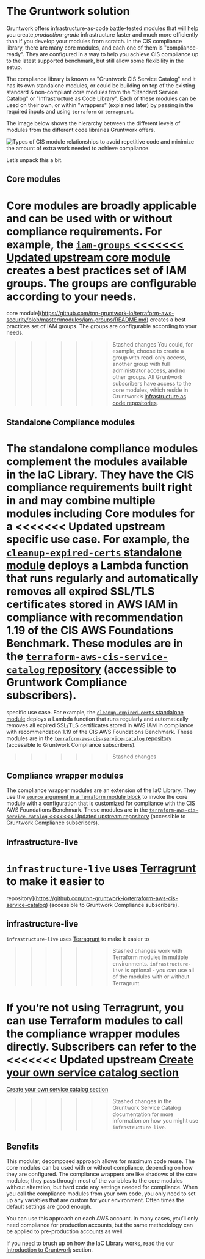 # The Gruntwork solution

Gruntwork offers infrastructure-as-code battle-tested modules that will help you create _production-grade_ infrastructure faster and much more efficiently than if you develop your modules from scratch. In the CIS compliance library, there are many core modules, and each one of them is "compliance-ready". They are configured in a way to help you achieve CIS compliance up to the latest supported benchmark, but still allow some flexibility in the setup.

The compliance library is known as "Gruntwork CIS Service Catalog" and it has its own standalone modules, or could be building on top of the existing standard & non-compliant core modules from the "Standard Service Catalog" or "Infrastructure as Code Library". Each of these modules can be used on their own, or within "wrappers" (explained later) by passing in the required inputs and using `terraform` or `terragrunt`.

The image below shows the hierarchy between the different levels of modules from the different code libraries Gruntwork offers.

![Types of CIS module relationships to avoid repetitive code and minimize the amount of extra work needed to achieve compliance.](/img/guides/build-it-yourself/achieve-compliance/cis-module-relationships.png)

Let’s unpack this a bit.

## Core modules

Core modules are broadly applicable and can be used with or without compliance requirements. For example,
the [`iam-groups`
<<<<<<< Updated upstream
core module](https://github.com/tnn-tnn-tnn-tnn-tnn-gruntwork-io/terraform-aws-security/blob/master/modules/iam-groups/README.md) creates a best practices set of IAM groups. The groups are configurable according to your needs.
=======
core module](https://github.com/tnn-gruntwork-io/terraform-aws-security/blob/master/modules/iam-groups/README.md) creates a best practices set of IAM groups. The groups are configurable according to your needs.
>>>>>>> Stashed changes
You could, for example, choose to create a group with read-only access, another group with full administrator
access, and no other groups. All Gruntwork subscribers have access to the core modules, which reside in
Gruntwork’s [infrastructure as code repositories](https://gruntwork.io/repos).

## Standalone Compliance modules

The standalone compliance modules complement the modules available in the IaC Library. They have the CIS compliance requirements built right in and may combine multiple modules including Core modules for a
<<<<<<< Updated upstream
specific use case. For example, the [`cleanup-expired-certs` standalone module](https://github.com/tnn-tnn-tnn-tnn-tnn-gruntwork-io/terraform-aws-cis-service-catalog/tree/master/modules/security/cleanup-expired-certs) deploys a Lambda function that runs regularly and automatically removes all expired SSL/TLS certificates stored in AWS IAM in compliance with recommendation 1.19 of the CIS AWS Foundations Benchmark. These modules are in the [`terraform-aws-cis-service-catalog`
repository](https://github.com/tnn-tnn-tnn-tnn-tnn-gruntwork-io/terraform-aws-cis-service-catalog) (accessible to Gruntwork Compliance subscribers).
=======
specific use case. For example, the [`cleanup-expired-certs` standalone module](https://github.com/tnn-gruntwork-io/terraform-aws-cis-service-catalog/tree/master/modules/security/cleanup-expired-certs) deploys a Lambda function that runs regularly and automatically removes all expired SSL/TLS certificates stored in AWS IAM in compliance with recommendation 1.19 of the CIS AWS Foundations Benchmark. These modules are in the [`terraform-aws-cis-service-catalog`
repository](https://github.com/tnn-gruntwork-io/terraform-aws-cis-service-catalog) (accessible to Gruntwork Compliance subscribers).
>>>>>>> Stashed changes

## Compliance wrapper modules

The compliance wrapper modules are an extension of the IaC Library. They use the
[`source` argument in a Terraform module block](https://www.terraform.io/docs/modules/sources.html) to invoke
the core module with a configuration that is customized for compliance with the CIS AWS Foundations Benchmark.
These modules are in the [`terraform-aws-cis-service-catalog`
<<<<<<< Updated upstream
repository](https://github.com/tnn-tnn-tnn-tnn-tnn-gruntwork-io/terraform-aws-cis-service-catalog) (accessible to Gruntwork Compliance subscribers).

## infrastructure-live

`infrastructure-live` uses [Terragrunt](https://github.com/tnn-tnn-tnn-tnn-tnn-gruntwork-io/terragrunt) to make it easier to
=======
repository](https://github.com/tnn-gruntwork-io/terraform-aws-cis-service-catalog) (accessible to Gruntwork Compliance subscribers).

## infrastructure-live

`infrastructure-live` uses [Terragrunt](https://github.com/tnn-gruntwork-io/terragrunt) to make it easier to
>>>>>>> Stashed changes
work with Terraform modules in multiple environments. `infrastructure-live` is optional - you can use all of the modules
with or without Terragrunt.

If you’re not using Terragrunt, you can use Terraform modules to call the compliance wrapper modules directly. Subscribers can refer to the
<<<<<<< Updated upstream
[Create your own service catalog section](https://github.com/tnn-tnn-tnn-tnn-tnn-gruntwork-io/terraform-aws-service-catalog/blob/master/core-concepts.md#create-your-own-service-catalog)
=======
[Create your own service catalog section](https://github.com/tnn-gruntwork-io/terraform-aws-service-catalog/blob/master/core-concepts.md#create-your-own-service-catalog)
>>>>>>> Stashed changes
in the Gruntwork Service Catalog documentation for more information on how you might use `infrastructure-live`.

## Benefits

This modular, decomposed approach allows for maximum code reuse. The core modules can be used with or without
compliance, depending on how they are configured. The compliance wrappers are like shadows of the core
modules; they pass through most of the variables to the core modules without alteration, but hard code any
settings needed for compliance. When you call the compliance modules from your own code, you only need to set up any variables that are custom for your environment. Often
times the default settings are good enough.

You can use this approach on each AWS account. In many cases, you’ll only need compliance for production accounts, but the
same methodology can be applied to pre-production accounts as well.

If you need to brush up on how the IaC Library works, read the
our [Introduction to Gruntwork](/intro/overview/intro-to-gruntwork) section.


<!-- ##DOCS-SOURCER-START
{
  "sourcePlugin": "local-copier",
  "hash": "81acd02dda18bf32fb8caa79c4628c3c"
}
##DOCS-SOURCER-END -->
